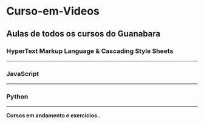 # Curso-em-Videos


## Aulas de todos os cursos do Guanabara


### HyperText Markup Language & Cascading Style Sheets

***

### JavaScript

---

### Python

---

**Cursos em andamento e exercícios..**
